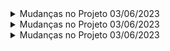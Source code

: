 <details>
  <summary>Mudanças no Projeto 03/06/2023</summary>

## Arquivos Deletados
- `app/Http/Controllers/CurrencyApiServiceController.php`
- `public/vendor/adminlte/dist/css/adminlte.css`
- `resources/views/pages.blade.php`

## Novos Arquivos
- `app/Http/Controllers/DatalogController.php`
- `app/Http/Controllers/EquipamentoController.php`
- `app/Http/Controllers/LogeventController.php`
- `app/Http/Controllers/PainelconfController.php`
- `app/Http/Controllers/VisaoGeralController.php`
- `app/Models/Datalog.php`
- `app/Models/Equipamentos.php`
- `app/Models/Logevent.php`
- `public/css/table.css`
- `public/js/table.js`
- `public/loading.gif`
- `resources/css/admin_custom.css`
- `resources/views/nav/datalogs.blade.php`
- `resources/views/nav/equipamentos.blade.php`
- `resources/views/nav/logevents.blade.php`
- `resources/views/nav/painelconf.blade.php`
- `resources/views/nav/visaogeral.blade.php`

## Arquivos Modificados
- `composer.lock`
- `config/adminlte.php`
- `package-lock.json`
- `package.json`
- `public/vendor/adminlte/dist/css/adminlte.min.css`
- `resources/views/home.blade.php`
- `routes/web.php`
</details>

<details>
  <summary>Mudanças no Projeto 03/06/2023</summary>

# Mudanças no Projeto 03/06/2023

- `README.md`
- `app/Console/Kernel.php`
- `app/Http/Controllers/VisaoGeralController.php`
- `public/vendor/adminlte/dist/css/adminlte.css.map`
- `public/vendor/adminlte/dist/css/adminlte.min.css.map`
- `resources/views/nav/equipamentos.blade.php`
- `resources/views/nav/visaogeral.blade.php`
- `routes/web.php`    

## A função schedule é responsável por agendar e executar o ping em uma lista de equipamentos a cada três minutos. 

O código a seguir mostra o agendamento de verificação de ping em intervalos de três minutos.
```php 
protected function schedule(Schedule $schedule): void
{
    $schedule->call(function () {
        $equipamentos = Equipamentos::all();

        foreach ($equipamentos as $equipamento) {
            $ip = $equipamento->ip;

            // Executa o comando de ping
            $pingOutput = [];
            $pingResult = -1;
            exec("ping -c 1 $ip", $pingOutput, $pingResult);

            \Log::info('Ping Output: ' . implode(PHP_EOL, $pingOutput));

            // Verifica o resultado do ping
            $comunicando = false;
            foreach ($pingOutput as $outputLine) {
                if (strpos($outputLine, 'Recebidos = 4') !== false) {
                    $comunicando = true;
                    break;
                }
            }

            // Atualiza o status do equipamento no banco de dados
            $equipamento->status = $comunicando ? 'Comunicando' : 'Não comunicando';
            $equipamento->save();
        }
        \Illuminate\Support\Facades\Log::info('Ping executado com sucesso.');

    })->everyThreeMinutes();
}
``` 
Este código utiliza a biblioteca Schedule para agendar a verificação de ping em equipamentos específicos. A cada três minutos, o código executa um ping em cada equipamento, verifica o resultado do ping e atualiza o status no banco de dados. O log de saída do ping é registrado para fins de monitoramento e solução de problemas.
</details>

<details>
     <summary>Mudanças no Projeto 03/06/2023</summary>

## Arquivos Modificados

- `README.md`
- `app/Http/Controllers/EquipamentoController.php`
- `app/Http/Controllers/VisaoGeralController.php`
- `resources/views/nav/visaogeral.blade.php`
</details>